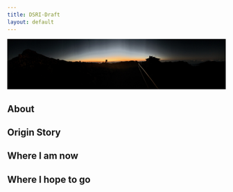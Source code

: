 ```yaml
---
title: DSRI-Draft
layout: default
---
```

![Sunset at Haleakala](PanoSunsetHaleakala.jpg)

## About

## Origin Story

## Where I am now

## Where I hope to go
